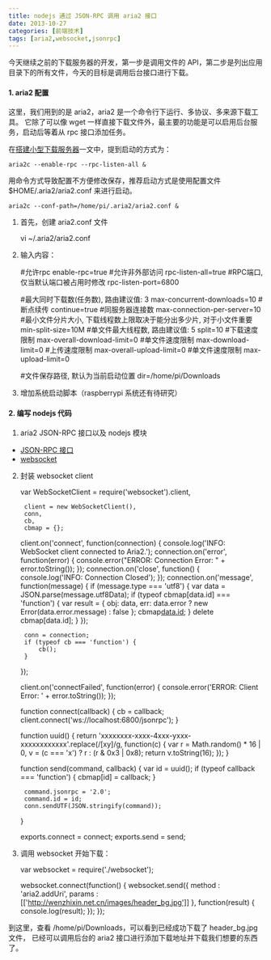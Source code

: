 ```yaml
---
title: nodejs 通过 JSON-RPC 调用 aria2 接口
date: 2013-10-27
categories: [前端技术]
tags: [aria2,websocket,jsonrpc]
---
```


今天继续之前的下载服务器的开发，第一步是调用文件的 API，第二步是列出应用目录下的所有文件，今天的目标是调用后台接口进行下载。

#### 1. aria2 配置

这里，我们用到的是 aria2，aria2 是一个命令行下运行、多协议、多来源下载工具。
它除了可以像 wget 一样直接下载文件外，最主要的功能是可以启用后台服务，启动后等着从 rpc 接口添加任务。

在[搭建小型下载服务器](http://wenzhixin.net.cn/2013/07/01/raspberry-server)一文中，提到启动的方式为：

    aria2c --enable-rpc --rpc-listen-all &

用命令方式导致配置不方便修改保存，推荐启动方式是使用配置文件 $HOME/.aria2/aria2.conf 来进行启动。

    aria2c --conf-path=/home/pi/.aria2/aria2.conf &

1) 首先，创建 aria2.conf 文件

    vi ~/.aria2/aria2.conf

2) 输入内容：

    #允许rpc
    enable-rpc=true
    #允许非外部访问
    rpc-listen-all=true
    #RPC端口, 仅当默认端口被占用时修改
    rpc-listen-port=6800

    #最大同时下载数(任务数), 路由建议值: 3
    max-concurrent-downloads=10
    #断点续传
    continue=true
    #同服务器连接数
    max-connection-per-server=10
    #最小文件分片大小, 下载线程数上限取决于能分出多少片, 对于小文件重要
    min-split-size=10M
    #单文件最大线程数, 路由建议值: 5
    split=10
    #下载速度限制
    max-overall-download-limit=0
    #单文件速度限制
    max-download-limit=0
    #上传速度限制
    max-overall-upload-limit=0
    #单文件速度限制
    max-upload-limit=0

    #文件保存路径, 默认为当前启动位置
    dir=/home/pi/Downloads

3) 增加系统启动脚本（raspberrypi 系统还有待研究）

#### 2. 编写 nodejs 代码

1) aria2 JSON-RPC 接口以及 nodejs 模块

* [JSON-RPC 接口](http://manpages.ubuntu.com/manpages/oneiric/ru/man1/aria2c.1.html)
* [websocket](https://github.com/Worlize/WebSocket-Node)

2) 封装 websocket client

    var WebSocketClient = require('websocket').client,

        client = new WebSocketClient(),
        conn,
        cb,
        cbmap = {};

    client.on('connect', function(connection) {
        console.log('INFO: WebSocket client connected to Aria2.');
        connection.on('error', function(error) {
            console.error("ERROR: Connection Error: " + error.toString());
        });
        connection.on('close', function() {
            console.log('INFO: Connection Closed');
        });
        connection.on('message', function(message) {
            if (message.type === 'utf8') {
                var data = JSON.parse(message.utf8Data);
                if (typeof cbmap[data.id] === 'function') {
                    var result = {
                        obj: data,
                        err: data.error ? new Error(data.error.message) : false
                    };
                    cbmap[data.id](result);
                }
                delete cbmap[data.id];
            }
        });

        conn = connection;
        if (typeof cb === 'function') {
            cb();
        }
    });

    client.on('connectFailed', function(error) {
        console.error('ERROR: Client Error: ' + error.toString());
    });

    function connect(callback) {
        cb = callback;
        client.connect('ws://localhost:6800/jsonrpc');
    }

    function uuid() {
        return 'xxxxxxxx-xxxx-4xxx-yxxx-xxxxxxxxxxxx'.replace(/[xy]/g, function(c) {
            var r = Math.random() * 16 | 0, v = (c === 'x') ? r : (r & 0x3 | 0x8);
            return v.toString(16);
        });
    }

    function send(command, callback) {
        var id = uuid();
        if (typeof callback === 'function') {
            cbmap[id] = callback;
        }

        command.jsonrpc = '2.0';
        command.id = id;
        conn.sendUTF(JSON.stringify(command));
    }

    exports.connect = connect;
    exports.send = send;

3) 调用 websocket 开始下载：

    var websocket = require('./websocket');

    websocket.connect(function() {
        websocket.send({
            method : 'aria2.addUri',
            params : [['http://wenzhixin.net.cn/images/header_bg.jpg']]
        }, function(result) {
            console.log(result);
        });
    });

到这里，查看 /home/pi/Downloads，可以看到已经成功下载了 header_bg.jpg 文件，
已经可以调用后台的 aria2 接口进行添加下载地址并下载我们想要的东西了。
